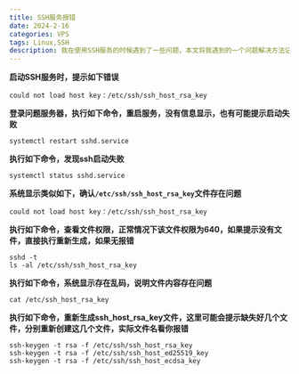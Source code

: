 ```yaml
---
title: SSH服务报错
date: 2024-2-16
categories: VPS
tags: Linux,SSH
description: 我在使用SSH服务的时候遇到了一些问题，本文将我遇到的一个问题解决方法记录一下
---
```


**启动SSH服务时，提示如下错误**

```shell
could not load host key：/etc/ssh/ssh_host_rsa_key
```

**登录问题服务器，执行如下命令，重启服务，没有信息显示，也有可能提示启动失败**

```SHELL
systemctl restart sshd.service
```

**执行如下命令，发现ssh启动失败**

```shell
systemctl status sshd.service 
```

**系统显示类似如下，确认`/etc/ssh/ssh_host_rsa_key`文件存在问题**

```shell
could not load host key：/etc/ssh/ssh_host_rsa_key
```

**执行如下命令，查看文件权限，正常情况下该文件权限为640，如果提示没有文件，直接执行重新生成，如果无报错**

```shell
sshd -t
ls -al /etc/ssh/ssh_host_rsa_key
```

**执行如下命令，系统显示存在乱码，说明文件内容存在问题**

```shell
cat /etc/ssh_host_rsa_key
```

**执行如下命令，重新生成ssh_host_rsa_key文件，这里可能会提示缺失好几个文件，分别重新创建这几个文件，实际文件名看你报错**

```shell
ssh-keygen -t rsa -f /etc/ssh/ssh_host_rsa_key
ssh-keygen -t rsa -f /etc/ssh/ssh_host_ed25519_key
ssh-keygen -t rsa -f /etc/ssh/ssh_host_ecdsa_key
```
